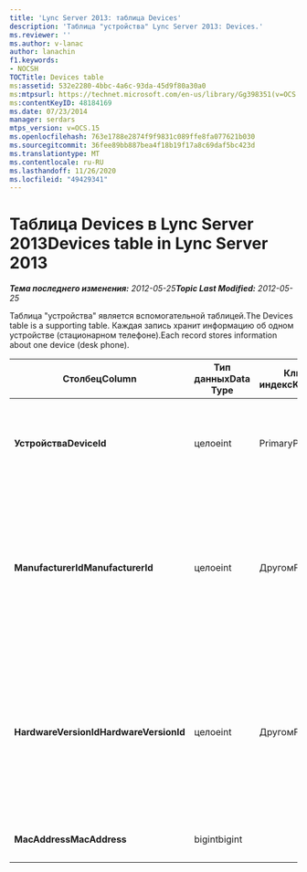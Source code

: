 ```yaml
---
title: 'Lync Server 2013: таблица Devices'
description: 'Таблица "устройства" Lync Server 2013: Devices.'
ms.reviewer: ''
ms.author: v-lanac
author: lanachin
f1.keywords:
- NOCSH
TOCTitle: Devices table
ms:assetid: 532e2280-4bbc-4a6c-93da-45d9f80a30a0
ms:mtpsurl: https://technet.microsoft.com/en-us/library/Gg398351(v=OCS.15)
ms:contentKeyID: 48184169
ms.date: 07/23/2014
manager: serdars
mtps_version: v=OCS.15
ms.openlocfilehash: 763e1788e2874f9f9831c089ffe8fa077621b030
ms.sourcegitcommit: 36fee89bb887bea4f18b19f17a8c69daf5bc423d
ms.translationtype: MT
ms.contentlocale: ru-RU
ms.lasthandoff: 11/26/2020
ms.locfileid: "49429341"
---
```

# <a name="devices-table-in-lync-server-2013"></a><span data-ttu-id="5dd3e-103">Таблица Devices в Lync Server 2013</span><span class="sxs-lookup"><span data-stu-id="5dd3e-103">Devices table in Lync Server 2013</span></span>

<div data-xmlns="http://www.w3.org/1999/xhtml">

<div class="topic" data-xmlns="http://www.w3.org/1999/xhtml" data-msxsl="urn:schemas-microsoft-com:xslt" data-cs="https://msdn.microsoft.com/">

<div data-asp="https://msdn2.microsoft.com/asp">



</div>

<div id="mainSection">

<div id="mainBody"><span data-ttu-id="5dd3e-104">

<span> </span></span><span class="sxs-lookup"><span data-stu-id="5dd3e-104">

<span> </span></span></span>

<span data-ttu-id="5dd3e-105">_**Тема последнего изменения:** 2012-05-25_</span><span class="sxs-lookup"><span data-stu-id="5dd3e-105">_**Topic Last Modified:** 2012-05-25_</span></span>

<span data-ttu-id="5dd3e-106">Таблица "устройства" является вспомогательной таблицей.</span><span class="sxs-lookup"><span data-stu-id="5dd3e-106">The Devices table is a supporting table.</span></span> <span data-ttu-id="5dd3e-107">Каждая запись хранит информацию об одном устройстве (стационарном телефоне).</span><span class="sxs-lookup"><span data-stu-id="5dd3e-107">Each record stores information about one device (desk phone).</span></span>


<table>
<colgroup>
<col style="width: 25%" />
<col style="width: 25%" />
<col style="width: 25%" />
<col style="width: 25%" />
</colgroup>
<thead>
<tr class="header">
<th><span data-ttu-id="5dd3e-108">Столбец</span><span class="sxs-lookup"><span data-stu-id="5dd3e-108">Column</span></span></th>
<th><span data-ttu-id="5dd3e-109">Тип данных</span><span class="sxs-lookup"><span data-stu-id="5dd3e-109">Data Type</span></span></th>
<th><span data-ttu-id="5dd3e-110">Ключ/индекс</span><span class="sxs-lookup"><span data-stu-id="5dd3e-110">Key/Index</span></span></th>
<th><span data-ttu-id="5dd3e-111">Сведения</span><span class="sxs-lookup"><span data-stu-id="5dd3e-111">Details</span></span></th>
</tr>
</thead>
<tbody>
<tr class="odd">
<td><p><span data-ttu-id="5dd3e-112"><strong>Устройства</strong></span><span class="sxs-lookup"><span data-stu-id="5dd3e-112"><strong>DeviceId</strong></span></span></p></td>
<td><p><span data-ttu-id="5dd3e-113">целое</span><span class="sxs-lookup"><span data-stu-id="5dd3e-113">int</span></span></p></td>
<td><p><span data-ttu-id="5dd3e-114">Primary</span><span class="sxs-lookup"><span data-stu-id="5dd3e-114">Primary</span></span></p></td>
<td><p><span data-ttu-id="5dd3e-115">Уникальный номер, идентифицирующий эту аппаратную версию.</span><span class="sxs-lookup"><span data-stu-id="5dd3e-115">Unique number identifying this hardware version.</span></span></p></td>
</tr>
<tr class="even">
<td><p><span data-ttu-id="5dd3e-116"><strong>ManufacturerId</strong></span><span class="sxs-lookup"><span data-stu-id="5dd3e-116"><strong>ManufacturerId</strong></span></span></p></td>
<td><p><span data-ttu-id="5dd3e-117">целое</span><span class="sxs-lookup"><span data-stu-id="5dd3e-117">int</span></span></p></td>
<td><p><span data-ttu-id="5dd3e-118">Другом</span><span class="sxs-lookup"><span data-stu-id="5dd3e-118">Foreign</span></span></p></td>
<td><p><span data-ttu-id="5dd3e-119">Производитель этого устройства.</span><span class="sxs-lookup"><span data-stu-id="5dd3e-119">Manufacturer of this device.</span></span> <span data-ttu-id="5dd3e-120">Для получения дополнительных сведений ознакомьтесь с <a href="lync-server-2013-manufacturers-table.md">таблицей изготовителей в Lync Server 2013</a> .</span><span class="sxs-lookup"><span data-stu-id="5dd3e-120">See the <a href="lync-server-2013-manufacturers-table.md">Manufacturers table in Lync Server 2013</a> for more information.</span></span></p></td>
</tr>
<tr class="odd">
<td><p><span data-ttu-id="5dd3e-121"><strong>HardwareVersionId</strong></span><span class="sxs-lookup"><span data-stu-id="5dd3e-121"><strong>HardwareVersionId</strong></span></span></p></td>
<td><p><span data-ttu-id="5dd3e-122">целое</span><span class="sxs-lookup"><span data-stu-id="5dd3e-122">int</span></span></p></td>
<td><p><span data-ttu-id="5dd3e-123">Другом</span><span class="sxs-lookup"><span data-stu-id="5dd3e-123">Foreign</span></span></p></td>
<td><p><span data-ttu-id="5dd3e-124">Аппаратная версия этого устройства.</span><span class="sxs-lookup"><span data-stu-id="5dd3e-124">Hardware version of this device.</span></span> <span data-ttu-id="5dd3e-125">Для получения дополнительных сведений ознакомьтесь с <a href="lync-server-2013-hardwareversions-table.md">таблицей HardwareVersions в Lync Server 2013</a> .</span><span class="sxs-lookup"><span data-stu-id="5dd3e-125">See the <a href="lync-server-2013-hardwareversions-table.md">HardwareVersions table in Lync Server 2013</a> for more information.</span></span></p></td>
</tr>
<tr class="even">
<td><p><span data-ttu-id="5dd3e-126"><strong>MacAddress</strong></span><span class="sxs-lookup"><span data-stu-id="5dd3e-126"><strong>MacAddress</strong></span></span></p></td>
<td><p><span data-ttu-id="5dd3e-127">bigint</span><span class="sxs-lookup"><span data-stu-id="5dd3e-127">bigint</span></span></p></td>
<td></td>
<td><p><span data-ttu-id="5dd3e-128">MAC-адрес</span><span class="sxs-lookup"><span data-stu-id="5dd3e-128">MAC Address</span></span></p></td>
</tr>
</tbody>
</table><span data-ttu-id="5dd3e-129">


</div>

<span> </span>

</div>

</div>

</span><span class="sxs-lookup"><span data-stu-id="5dd3e-129">


</div>

<span> </span>

</div>

</div>

</span></span></div>


